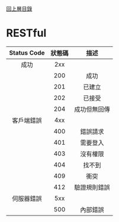 [回上層目錄](../README.md)

# RESTful
| Status Code | 狀態碼 | 描述 |
| :----: | :----: | :----: |
| 成功 | 2xx | |
| | 200 | 成功 |
| | 201 | 已建立 |
| | 202 | 已接受 |
| | 204 | 成功但無回傳 |
| 客戶端錯誤 | 4xx | |
| | 400 | 錯誤請求 |
| | 401 | 需要登入 |
| | 403 | 沒有權限 |
| | 404 | 找不到 |
| | 409 | 衝突 |
| | 412 | 驗證規則錯誤 |
| 伺服器錯誤 | 5xx | |
| | 500 | 內部錯誤 |
